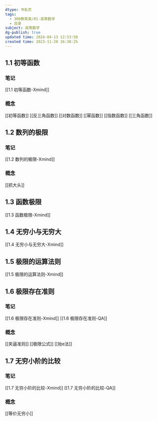 ```yaml
---
dtype: 书名页
tags:
  - 300教育类/01-高等数学
  - 目录
subject: 高等数学
dg-publish: true
updated time: 2024-04-13 12:53:50
created time: 2023-11-20 16:38:25
---
```

## 1.1 初等函数
### 笔记
[[1.1 初等函数-Xmind]]
### 概念
[[初等函数]]
[[反三角函数]]
[[对数函数]]
[[幂函数]]
[[指数函数]]
[[三角函数]]
## 1.2 数列的极限
### 笔记
[[1.2 数列的极限-Xmind]]
### 概念
[[抓大头]]
## 1.3 函数极限
[[1.3 函数极限-Xmind]]
## 1.4 无穷小与无穷大
[[1.4 无穷小与无穷大-Xmind]]
## 1.5 极限的运算法则
[[1.5 极限的运算法则-Xmind]]
## 1.6 极限存在准则
### 笔记
[[1.6 极限存在准则-Xmind]]
[[1.6 极限存在准则-QA]]
### 概念
[[夹逼准则]]
[[极限公式]]
[[抬e法]]
## 1.7 无穷小阶的比较
### 笔记
[[1.7 无穷小阶的比较-Xmind]]
[[1.7 无穷小阶的比较-QA]]
### 概念
[[等价无穷小]]